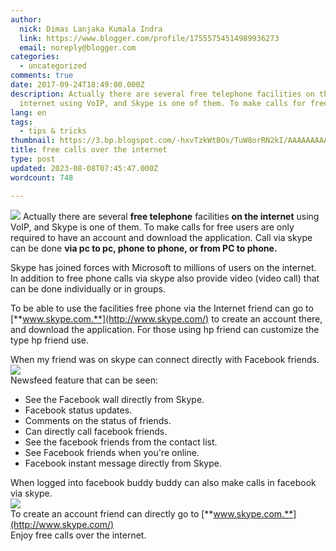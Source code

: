 ```yaml
---
author:
  nick: Dimas Lanjaka Kumala Indra
  link: https://www.blogger.com/profile/17555754514989936273
  email: noreply@blogger.com
categories:
  - uncategorized
comments: true
date: 2017-09-24T18:49:00.000Z
description: Actually there are several free telephone facilities on the
  internet using VoIP, and Skype is one of them. To make calls for free users
lang: en
tags:
  - tips & tricks
thumbnail: https://3.bp.blogspot.com/-hxvTzkWtBOs/TuW8orRN2kI/AAAAAAAAAcQ/GlQU_popqJM/s1600/skype.JPG
title: free calls over the internet
type: post
updated: 2023-08-08T07:45:47.000Z
wordcount: 748

---
```


![](https://3.bp.blogspot.com/-hxvTzkWtBOs/TuW8orRN2kI/AAAAAAAAAcQ/GlQU_popqJM/s1600/skype.JPG) Actually there are several **free telephone** facilities **on the internet** using VoIP, and Skype is one of them. To make calls for free users are only required to have an account and download the application. Call via skype can be done **via pc to pc, phone to phone, or from PC to phone.**  
  
Skype has joined forces with Microsoft to millions of users on the internet. In addition to free phone calls via skype also provide video (video call) that can be done individually or in groups.  
  
To be able to use the facilities free phone via the Internet friend can go to [**www.skype.com.**](http://www.skype.com/) to create an account there, and download the application. For those using hp friend can customize the type hp friend use.  
  
When my friend was on skype can connect directly with Facebook friends.  
![](https://4.bp.blogspot.com/-QkOqSmweXI0/TuW8CYED3RI/AAAAAAAAAcE/T7LwX_ucW34/s1600/skype.jpg)  
Newsfeed feature that can be seen:  

*   See the Facebook wall directly from Skype.
*   Facebook status updates.
*   Comments on the status of friends.
*   Can directly call facebook friends.
*   See the facebook friends from the contact list.
*   See Facebook friends when you're online.
*   Facebook instant message directly from Skype.

When logged into facebook buddy buddy can also make calls in facebook via skype.  
![](https://2.bp.blogspot.com/-EJqe7FS4f9c/TuW7Rr7IchI/AAAAAAAAAb4/hXJJi7KWtRM/s1600/skype.jpg)  
To create an account friend can directly go to [**www.skype.com.**](http://www.skype.com/)  
Enjoy free calls over the internet.